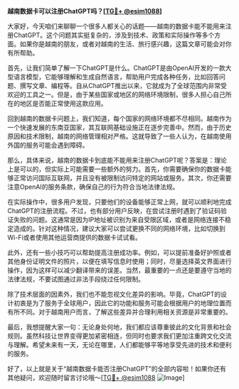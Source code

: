 **越南数据卡可以注册ChatGPT吗？[[TG💪+ @esim1088](https://t.me/s/esim1088)]**

大家好，今天咱们来聊聊一个很多人都关心的话题——越南的数据卡能不能用来注册ChatGPT。这个问题其实挺复杂的，涉及到技术、政策和实际操作等多个方面。如果你是越南的朋友，或者对越南的生活、旅行感兴趣，这篇文章可能会对你有所帮助。

首先，让我们简单了解一下ChatGPT是什么。ChatGPT是由OpenAI开发的一款大型语言模型，它能够理解和生成自然语言，帮助用户完成各种任务，比如回答问题、撰写文章、编程等。自从ChatGPT推出以来，它就成为了全球范围内非常受欢迎的工具之一。但是，由于某些国家或地区的网络环境限制，很多人担心自己所在的地区是否能正常使用这款应用。

回到越南的数据卡问题上，我们知道，每个国家的网络环境都不尽相同。越南作为一个快速发展的东南亚国家，其互联网基础设施正在逐步完善中。然而，由于历史原因和技术限制，越南的网络管理相对严格。这就导致了一些人认为，在越南使用外国的服务可能会遇到障碍。

那么，具体来说，越南的数据卡到底能不能用来注册ChatGPT呢？答案是：理论上是可以的，但实际上可能需要一些额外的努力。首先，你需要确保你的数据卡能够正常访问国际互联网，并且没有被限制访问特定的网站或服务。其次，你还需要注意OpenAI的服务条款，确保自己的行为符合当地法律法规。

在实际操作中，很多用户发现，只要他们的设备能够正常上网，就可以顺利地完成ChatGPT的注册流程。不过，也有部分用户反映，在尝试注册时遇到了验证码验证失败的问题。这通常是因为IP地址被识别为来自受限区域，或者是网络连接不稳定造成的。针对这种情况，建议大家可以尝试更换不同的网络环境，比如切换到Wi-Fi或者使用其他运营商提供的数据卡试试看。

此外，还有一些小技巧可以帮助提高注册成功率。例如，可以提前准备好护照或者其他身份证明文件的照片，以便在填写信息时使用；同时，尽量选择英文界面进行操作，因为这样可以减少翻译带来的误差。当然，最重要的一点还是要遵守当地的法律法规，不要试图通过非法手段绕过任何限制。

除了技术层面的因素外，我们也不能忽视文化差异的影响。毕竟，ChatGPT的设计初衷是为了服务于全球用户，因此它的功能和服务可能会根据用户的地理位置而有所不同。对于越南用户而言，了解这些差异并合理利用相关资源是非常重要的。

最后，我想提醒大家一句：无论身处何地，我们都应该尊重彼此的文化背景和社会规则。虽然科技让世界变得更加紧密相连，但同时也要求我们更加注重跨文化交流与理解。希望未来有一天，无论在哪里，人们都能够平等地享受先进的技术和便利的服务。

好了，以上就是关于“越南数据卡能否注册ChatGPT”的全部内容啦！如果你还有其他疑问，欢迎随时留言讨论哦～[[TG💪+ @esim1088](https://t.me/s/esim1088) ![Image](https://i.postimg.cc/4NQfJmqS/Snipaste-2025-05-13-00-14-12.png)]